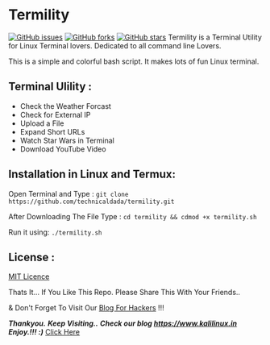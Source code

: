 # Termility
[![GitHub issues](https://img.shields.io/github/issues/technicaldada/termility.svg)](https://github.com/technicaldada/termility/issues)
[![GitHub forks](https://img.shields.io/github/forks/technicaldada/termility.svg)](https://github.com/technicaldada/termility/network)
[![GitHub stars](https://img.shields.io/github/stars/technicaldada/termility.svg)](https://github.com/technicaldada/termility/stargazers)
Termility is a Terminal Utility for Linux Terminal lovers. Dedicated to all command line Lovers.

This is a simple and colorful bash script. It makes lots of fun Linux terminal.

## Terminal Ulility :

- Check the Weather Forcast
- Check for External IP
- Upload a File
- Expand Short URLs
- Watch Star Wars in Terminal
- Download YouTube Video

## Installation in Linux and Termux:

Open Terminal and Type : ```git clone https://github.com/technicaldada/termility.git```

After Downloading The File Type : ```cd termility && cdmod +x termility.sh```

Run it using: ```./termility.sh```

## License :

[MIT Licence](https://github.com/technicaldada/termility/blob/master/LICENSE)

Thats It... If You Like This Repo. Please Share This With Your Friends..

& Don't Forget To Visit Our [Blog For Hackers](https://www.kalilinux.in) !!!

***Thankyou.***
***Keep Visiting..***
***Check our blog https://www.kalilinux.in***
***Enjoy.!!! :)***
<a href="https://www.kalilinux.in/" rel="dofollwo">Click Here</a>
